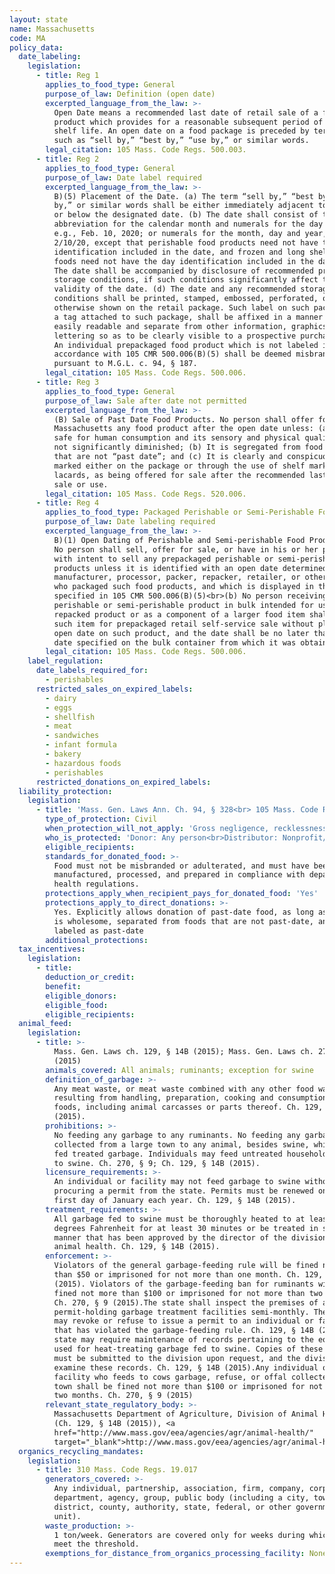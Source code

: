 ```yaml
---
layout: state
name: Massachusetts
code: MA
policy_data:
  date_labeling:
    legislation:
      - title: Reg 1
        applies_to_food_type: General
        purpose_of_law: Definition (open date)
        excerpted_language_from_the_law: >-
          Open Date means a recommended last date of retail sale of a food
          product which provides for a reasonable subsequent period of home
          shelf life. An open date on a food package is preceded by terminology
          such as “sell by,” “best by,” “use by,” or similar words.
        legal_citation: 105 Mass. Code Regs. 500.003.
      - title: Reg 2
        applies_to_food_type: General
        purpose_of_law: Date label required
        excerpted_language_from_the_law: >-
          B)(5) Placement of the Date. (a) The term “sell by,” “best by,” “use
          by,” or similar words shall be either immediately adjacent to, above,
          or below the designated date. (b) The date shall consist of the common
          abbreviation for the calendar month and numerals for the day and year,
          e.g., Feb. 10, 2020; or numerals for the month, day and year, e.g.,
          2/10/20, except that perishable food products need not have the year
          identification included in the date, and frozen and long shelf life
          foods need not have the day identification included in the date. (c)
          The date shall be accompanied by disclosure of recommended product
          storage conditions, if such conditions significantly affect the
          validity of the date. (d) The date and any recommended storage
          conditions shall be printed, stamped, embossed, perforated, or
          otherwise shown on the retail package. Such label on such package, or
          a tag attached to such package, shall be affixed in a manner that is
          easily readable and separate from other information, graphics, or
          lettering so as to be clearly visible to a prospective purchaser. (e)
          An individual prepackaged food product which is not labeled in
          accordance with 105 CMR 500.006(B)(5) shall be deemed misbranded
          pursuant to M.G.L. c. 94, § 187.
        legal_citation: 105 Mass. Code Regs. 500.006.
      - title: Reg 3
        applies_to_food_type: General
        purpose_of_law: Sale after date not permitted
        excerpted_language_from_the_law: >-
          (B) Sale of Past Date Food Products. No person shall offer for sale in
          Massachusetts any food product after the open date unless: (a) It is
          safe for human consumption and its sensory and physical qualities have
          not significantly diminished; (b) It is segregated from food products
          that are not “past date”; and (c) It is clearly and conspicuously
          marked either on the package or through the use of shelf markers or
          lacards, as being offered for sale after the recommended last date of
          sale or use.
        legal_citation: 105 Mass. Code Regs. 520.006.
      - title: Reg 4
        applies_to_food_type: Packaged Perishable or Semi-Perishable Foods
        purpose_of_law: Date labeling required
        excerpted_language_from_the_law: >-
          B)(1) Open Dating of Perishable and Semi-perishable Food Products. (a)
          No person shall sell, offer for sale, or have in his or her possession
          with intent to sell any prepackaged perishable or semi-perishable food
          products unless it is identified with an open date determined by the
          manufacturer, processor, packer, repacker, retailer, or other person
          who packaged such food products, and which is displayed in the form
          specified in 105 CMR 500.006(B)(5)<br>(b) No person receiving a
          perishable or semi-perishable product in bulk intended for use as a
          repacked product or as a component of a larger food item shall offer
          such item for prepackaged retail self-service sale without placing an
          open date on such product, and the date shall be no later than the
          date specified on the bulk container from which it was obtained.
        legal_citation: 105 Mass. Code Regs. 500.006.
    label_regulation:
      date_labels_required_for:
        - perishables
      restricted_sales_on_expired_labels:
        - dairy
        - eggs
        - shellfish
        - meat
        - sandwiches
        - infant formula
        - bakery
        - hazardous foods
        - perishables
      restricted_donations_on_expired_labels:
  liability_protection:
    legislation:
      - title: 'Mass. Gen. Laws Ann. Ch. 94, § 328<br> 105 Mass. Code Regs. 520.119'
        type_of_protection: Civil
        when_protection_will_not_apply: 'Gross negligence, recklessness, or intentional misconduct'
        who_is_protected: 'Donor: Any person<br>Distributor: Nonprofit/charitable organization'
        eligible_recipients:
        standards_for_donated_food: >-
          Food must not be misbranded or adulterated, and must have been
          manufactured, processed, and prepared in compliance with department of
          health regulations.
        protections_apply_when_recipient_pays_for_donated_food: 'Yes'
        protections_apply_to_direct_donations: >-
          Yes. Explicitly allows donation of past-date food, as long as the food
          is wholesome, separated from foods that are not past-date, and clearly
          labeled as past-date
        additional_protections:
  tax_incentives:
    legislation:
      - title:
        deduction_or_credit:
        benefit:
        eligible_donors:
        eligible_food:
        eligible_recipients:
  animal_feed:
    legislation:
      - title: >-
          Mass. Gen. Laws ch. 129, § 14B (2015); Mass. Gen. Laws ch. 270, § 9
          (2015)
        animals_covered: All animals; ruminants; exception for swine
        definition_of_garbage: >-
          Any meat waste, or meat waste combined with any other food waste,
          resulting from handling, preparation, cooking and consumption of
          foods, including animal carcasses or parts thereof. Ch. 129, § 14B
          (2015).
        prohibitions: >-
          No feeding any garbage to any ruminants. No feeding any garbage
          collected from a large town to any animal, besides swine, which may be
          fed treated garbage. Individuals may feed untreated household garbage
          to swine. Ch. 270, § 9; Ch. 129, § 14B (2015).
        licensure_requirements: >-
          An individual or facility may not feed garbage to swine without
          procuring a permit from the state. Permits must be renewed on the
          first day of January each year. Ch. 129, § 14B (2015).
        treatment_requirements: >-
          All garbage fed to swine must be thoroughly heated to at least 212
          degrees Fahrenheit for at least 30 minutes or be treated in some other
          manner that has been approved by the director of the division of
          animal health. Ch. 129, § 14B (2015).
        enforcement: >-
          Violators of the general garbage-feeding rule will be fined not more
          than $50 or imprisoned for not more than one month. Ch. 129, § 14B
          (2015). Violators of the garbage-feeding ban for ruminants will be
          fined not more than $100 or imprisoned for not more than two months.
          Ch. 270, § 9 (2015).The state shall inspect the premises of all
          permit-holding garbage treatment facilities semi-monthly. The state
          may revoke or refuse to issue a permit to an individual or facility
          that has violated the garbage-feeding rule. Ch. 129, § 14B (2015).The
          state may require maintenance of records pertaining to the equipment
          used for heat-treating garbage fed to swine. Copies of these records
          must be submitted to the division upon request, and the division may
          examine these records. Ch. 129, § 14B (2015).Any individual or
          facility who feeds to cows garbage, refuse, or offal collected by a
          town shall be fined not more than $100 or imprisoned for not more than
          two months. Ch. 270, § 9 (2015)
        relevant_state_regulatory_body: >-
          Massachusetts Department of Agriculture, Division of Animal Health
          (Ch. 129, § 14B (2015)), <a
          href="http://www.mass.gov/eea/agencies/agr/animal-health/"
          target="_blank">http://www.mass.gov/eea/agencies/agr/animal-health/</a>.
  organics_recycling_mandates:
    legislation:
      - title: 310 Mass. Code Regs. 19.017
        generators_covered: >-
          Any individual, partnership, association, firm, company, corporation,
          department, agency, group, public body (including a city, town,
          district, county, authority, state, federal, or other governmental
          unit).
        waste_production: >-
          1 ton/week. Generators are covered only for weeks during which they
          meet the threshold.
        exemptions_for_distance_from_organics_processing_facility: None
---
```


